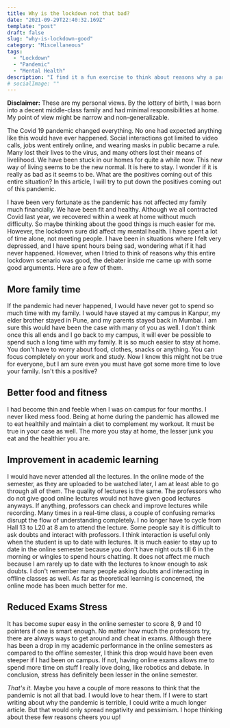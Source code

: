 ```yaml
---
title: Why is the lockdown not that bad?
date: "2021-09-29T22:40:32.169Z"
template: "post"
draft: false
slug: "why-is-lockdown-good"
category: "Miscellaneous"
tags:
  - "Lockdown"
  - "Pandemic"
  - "Mental Health"
description: "I find it a fun exercise to think about reasons why a particular situation is good or bad. Here are a few reasons why lockdown is not that bad."
# socialImage: ""
---
```

**Disclaimer:** These are my personal views. By the lottery of birth, I was born into a decent middle-class family and had minimal responsibilities at home. My point of view might be narrow and non-generalizable. 

The Covid 19 pandemic changed everything. No one had expected anything like this would have ever happened. Social interactions got limited to video calls, jobs went entirely online, and wearing masks in public became a rule. Many lost their lives to the virus, and many others lost their means of livelihood. We have been stuck in our homes for quite a while now. This new way of living seems to be the new normal. It is here to stay. I wonder if it is really as bad as it seems to be. What are the positives coming out of this entire situation? In this article, I will try to put down the positives coming out of this pandemic.

I have been very fortunate as the pandemic has not affected my family much financially. We have been fit and healthy. Although we all contracted Covid last year, we recovered within a week at home without much difficulty. So maybe thinking about the good things is much easier for me. However, the lockdown sure did affect my mental health. I have spent a lot of time alone, not meeting people. I have been in situations where I felt very depressed, and I have spent hours being sad, wondering what if it had never happened. However, when I tried to think of reasons why this entire lockdown scenario was good, the debater inside me came up with some good arguments. Here are a few of them.

## More family time
If the pandemic had never happened, I would have never got to spend so much time with my family. I would have stayed at my campus in Kanpur, my elder brother stayed in Pune, and my parents stayed back in Mumbai. I am sure this would have been the case with many of you as well. I don't think once this all ends and I go back to my campus, it will ever be possible to spend such a long time with my family. It is so much easier to stay at home. You don't have to worry about food, clothes, snacks or anything. You can focus completely on your work and study. Now I know this might not be true for everyone, but I am sure even you must have got some more time to love your family. Isn't this a positive?

## Better food and fitness
I had become thin and feeble when I was on campus for four months. I never liked mess food. Being at home during the pandemic has allowed me to eat healthily and maintain a diet to complement my workout. It must be true in your case as well. The more you stay at home, the lesser junk you eat and the healthier you are. 

## Improvement in academic learning
I would have never attended all the lectures. In the online mode of the semester, as they are uploaded to be watched later, I am at least able to go through all of them. The quality of lectures is the same. The professors who do not give good online lectures would not have given good lectures anyways. If anything, professors can check and improve lectures while recording. Many times in a real-time class, a couple of confusing remarks disrupt the flow of understanding completely. I no longer have to cycle from Hall 13 to L20 at 8 am to attend the lecture. Some people say it is difficult to ask doubts and interact with professors. I think interaction is useful only when the student is up to date with lectures. It is much easier to stay up to date in the online semester because you don't have night outs till 6 in the morning or wingies to spend hours chatting. It does not affect me much because I am rarely up to date with the lectures to know enough to ask doubts. I don't remember many people asking doubts and interacting in offline classes as well. As far as theoretical learning is concerned, the online mode has been much better for me.

## Reduced Exams Stress
It has become super easy in the online semester to score 8, 9 and 10 pointers if one is smart enough. No matter how much the professors try, there are always ways to get around and cheat in exams. Although there has been a drop in my academic performance in the online semesters as compared to the offline semester, I think this drop would have been even steeper if I had been on campus. If not, having online exams allows me to spend more time on stuff I really love doing, like robotics and debate. In conclusion, stress has definitely been lesser in the online semester. 

*That's it.* Maybe you have a couple of more reasons to think that the pandemic is not all that bad. I would love to hear them. If I were to start writing about why the pandemic is terrible, I could write a much longer article. But that would only spread negativity and pessimism. I hope thinking about these few reasons cheers you up!

